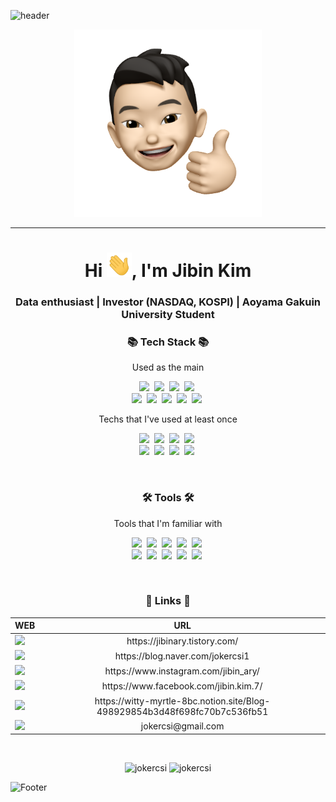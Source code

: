 ![header](https://capsule-render.vercel.app/api?type=waving&color=auto&height=200&section=header&text=JibinKim%20&animation=scaleIn&fontSize=70)
<p align="center">
<img src="https://github.com/jokercsi/jokercsi/blob/main/profile.png" width="300px">
</p>
<hr>
<h1 align="center">Hi <img width="40px" src="https://raw.githubusercontent.com/ABSphreak/ABSphreak/master/gifs/Hi.gif">, I'm Jibin Kim</h1>
<h3 align="center">Data enthusiast | Investor (NASDAQ, KOSPI) | Aoyama Gakuin University Student</h3>
</p>


<h3 align="center">📚 Tech Stack 📚</h3>

<p align="center"> Used as the main </p>
<p align="center">
	<img src="https://img.shields.io/badge/Python-3766AB?style=for-the-badge&logo=Python&logoColor=white"/></a>&nbsp 
  	<img src="https://img.shields.io/badge/Java-DF3A01?style=for-the-badge&logo=java&logoColor=white"/></a>&nbsp 
	<img src="https://img.shields.io/badge/Javascript-ffb13b?style=for-the-badge&logo=javascript&logoColor=white"/></a>&nbsp
  	<img src="https://img.shields.io/badge/React-61DAFB?style=for-the-badge&logo=React&logoColor=white"/></a>&nbsp
	<br>
  	<img src="https://img.shields.io/badge/React_Native-20232A?style=for-the-badge&logo=react&logoColor=61DAFB"/></a>&nbsp
  	<img src="https://img.shields.io/badge/MySQL-E6B91E?style=for-the-badge&logo=MySql&logoColor=white"/></a>&nbsp 
	<img src="https://img.shields.io/badge/Vue-02318D6?style=for-the-badge&logo=vue.js&logoColor=white"/></a>&nbsp
	<img src="https://img.shields.io/badge/PHP-39E09B?style=for-the-badge&logo=php&logoColor=white"/></a>&nbsp 
	<img src="https://img.shields.io/badge/Laravel-FF2D20?style=for-the-badge&&logo=laravel&logoColor=white"/></a>&nbsp 
</p>
<p align="center"> Techs that I've used at least once </p>
<p align="center">
	<img src="https://img.shields.io/badge/C-A8B9CC?style=for-the-badge&logo=C&logoColor=white"/></a>&nbsp
	<img src="https://img.shields.io/badge/C++-00599C?style=for-the-badge&logo=C%2B%2B&logoColor=white"/></a>&nbsp 
  	<img src="https://img.shields.io/badge/Android%20Studio-3DDC84?style=for-the-badge&logo=Android&logoColor=white"/></a>&nbsp 
  	<img src="https://img.shields.io/badge/SpringBoot-6DB33F?style=for-the-badge&logo=Spring&logoColor=white"/></a>&nbsp 
	<br>
  	<img src="https://img.shields.io/badge/SQLite-092E20?style=for-the-badge&logo=sqlite&logoColor=white"/></a>&nbsp 
	<img src="https://img.shields.io/badge/Ruby-E50914?style=for-the-badge&logo=ruby&logoColor=white"/></a>&nbsp
	<img src="https://img.shields.io/badge/R-75AADB?style=for-the-badge&logo=r&logoColor=white"/></a>&nbsp
	<img src="https://img.shields.io/badge/Typescript-3178C6?style=for-the-badge&logo=typescript&logoColor=white"/></a>&nbsp 
</p>
<br>
<h3 align="center">🛠️ Tools 🛠️</h3>
<p align="center"> Tools that I'm familiar with </p>

<p align="center">  
	<img src="https://img.shields.io/badge/Slack-4A154B?style=for-the-badge&logo=slack&logoColor=white"/></a>&nbsp
	<img src="https://img.shields.io/badge/Jira-0052CC?style=for-the-badge&logo=Jira&logoColor=white"/></a>&nbsp
	<img src="https://img.shields.io/badge/Udemy-EC5252?style=for-the-badge&logo=Udemy&logoColor=white"/></a>&nbsp
	<img src="https://img.shields.io/badge/Figma-F24E1E?style=for-the-badge&logo=figma&logoColor=white"/></a>&nbsp
	<img src="https://img.shields.io/badge/Adobe%20XD-470137?style=for-the-badge&logo=Adobe%20XD&logoColor=#FF61F6"/></a>&nbsp
	<br>
  	<img src="https://img.shields.io/badge/AWS-FF9900?style=for-the-badge&logo=amazon-aws&logoColor=white"/></a>&nbsp
	<img src="https://img.shields.io/badge/Linux-FCC624?style=for-the-badge&logo=linux&logoColor=white"/></a>&nbsp
	<img src="https://img.shields.io/badge/Ubuntu-E95420?style=for-the-badge&logo=ubuntu&logoColor=white"/></a>&nbsp
	<img src="https://img.shields.io/badge/Miro-050038?style=for-the-badge&logo=Miro&logoColor=white"/></a>&nbsp
	<img src="https://img.shields.io/badge/Docker-2496ED?style=for-the-badge&logo=docker&logoColor=white"/></a>&nbsp 
</p>
  
<br>

<h3 align="center"> 🍒 Links 🍒 </h3>

<table align="center">
    <thead>
        <tr>
            <th align="left">WEB</th>
            <th align="center">URL</th>
        </tr>
    </thead>
    <tbody>
        <tr>
            <td align="left"><a href="https://jibinary.tistory.com/"><img src="https://img.shields.io/badge/Tistory-000000?style=for-the-badge&logo=Tistory&logoColor=white"/></a></td>
            <td align="center">https://jibinary.tistory.com/</td>
        </tr>
        <tr>
            <td align="left"><img src="https://img.shields.io/badge/Naver-03C75A?style=for-the-badge&logo=Naver&logoColor=white"/></a></td>
            <td align="center">https://blog.naver.com/jokercsi1</td>
        </tr>
        <tr>
            <td align="left"><a href="https://www.instagram.com/jibin_ary/"><img src="https://img.shields.io/badge/Instagram-E4405F?style=for-the-badge&logo=Instagram&logoColor=white&link=https://www.instagram.com/jibin_ary/"/></a></td>
            <td align="center">https://www.instagram.com/jibin_ary/</td>
        </tr>
        <tr>
            <td align="left"><a href="https://www.facebook.com/jibin.kim.7/"><img src="https://img.shields.io/badge/Facebook-1877F2?style=for-the-badge&logo=facebook&logoColor=white"/></a></td>
            <td align="center">https://www.facebook.com/jibin.kim.7/</td>
        </tr>
        <tr>
            <td align="left"><a href="https://witty-myrtle-8bc.notion.site/Blog-498929854b3d48f698fc70b7c536fb51"><img src="https://img.shields.io/badge/Notion-000000?style=for-the-badge&logo=notion&logoColor=white"/></a></td>
            <td align="center">https://witty-myrtle-8bc.notion.site/Blog-498929854b3d48f698fc70b7c536fb51</td>
        </tr>
        <tr>
            <td align="left"><a href="mailto:jokercsi@gmail.com"><img src="https://img.shields.io/badge/Gmail-d14836?style=for-the-badge&logo=Gmail&logoColor=white&link=jokercsi@gmail.com"/></a></td>
            <td align="center">jokercsi@gmail.com</td>
        </tr>
    </tbody>
</table>
  
<br>
<p align="center">
	<img src="https://github-readme-stats.vercel.app/api/top-langs/?username=jokercsi&layout=compact&hide=html" alt="jokercsi"/>  
	<img src="https://github-readme-stats.vercel.app/api?username=jokercsi&show_icons=true" alt="jokercsi"/>
</p>

![Footer](https://capsule-render.vercel.app/api?type=waving&color=auto&height=200&section=footer)
